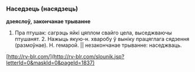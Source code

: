 ### Наседзець (насядзець)
**дзеяслоў, закончанае трыванне**

1. Пра птушак: сагрэць яйкі цяплом свайго цела, выседжваючы птушанят. 2. Нажыць якую-н. хваробу ў выніку працяглага сядзення (размоўнае). Н. гемарой. || незакончанае трыванне: наседжваць.

<a rel="author">[http://rv-blr.com/](http://rv-blr.com/slounik.jsp?letterId=0&maskId=0&pageId=1837)</a>
